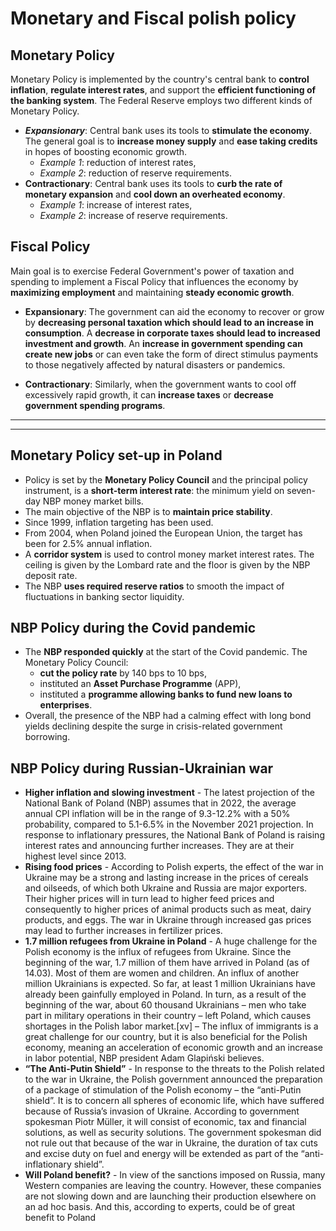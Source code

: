 # Monetary and Fiscal polish policy

## Monetary Policy

Monetary Policy is implemented by the country's central bank to **control inflation**, **regulate interest rates**, and support the **efficient functioning of the banking system**. The Federal Reserve employs two different kinds of Monetary Policy.

- **_Expansionary_**: Central bank uses its tools to **stimulate the economy**. The general goal is to **increase money supply** and **ease taking credits** in hopes of boosting economic growth. 
  - _Example 1_: reduction of interest rates,
  - _Example 2_: reduction of reserve requirements.
- **Contractionary**: Central bank uses its tools to **curb the rate of monetary expansion** and **cool down an overheated economy**.
  - _Example 1_: increase of interest rates,
  - _Example 2_: increase of reserve requirements.

## Fiscal Policy

Main goal is to exercise Federal Government's power of taxation and spending to implement a Fiscal Policy that influences the economy by **maximizing employment** and maintaining **steady economic growth**.

- **Expansionary**: The government can aid the economy to recover or grow by **decreasing personal taxation which should lead to an increase in consumption**. A **decrease in corporate taxes should lead to increased investment and growth**. An **increase in government spending can create new jobs** or can even take the form of direct stimulus payments to those negatively affected by natural disasters or pandemics.

- **Contractionary**: Similarly, when the government wants to cool off excessively rapid growth, it can **increase taxes** or **decrease government spending programs**.

---
---

## Monetary Policy set-up in Poland
- Policy is set by the **Monetary Policy Council** and the principal policy instrument, is a **short-term interest rate**: the minimum yield on seven-day NBP money market bills.
- The main objective of the NBP is to **maintain price stability**.
- Since 1999, inflation targeting has been used. 
- From 2004, when Poland joined the European Union, the target has been for 2.5% annual inflation.
- A **corridor system** is used to control money market interest rates. The ceiling is given by the Lombard rate and the floor is given by the NBP deposit rate. 
- The NBP **uses required reserve ratios** to smooth the impact of fluctuations in banking sector liquidity.

 ## NBP Policy during the Covid pandemic
 - The **NBP responded quickly** at the start of the Covid pandemic. The Monetary Policy Council:
   -  **cut the policy rate** by 140 bps to 10 bps,
   -  instituted an **Asset Purchase Programme** (APP),
   -  instituted a **programme allowing banks to fund new loans to enterprises**. 
- Overall, the presence of the NBP had a calming effect with long bond yields declining despite the surge in crisis-related government borrowing.

## NBP Policy during Russian-Ukrainian war
- **Higher inflation and slowing investment** - The latest projection of the National Bank of Poland (NBP) assumes that in 2022, the average annual CPI inflation will be in the range of 9.3-12.2% with a 50% probability, compared to 5.1-6.5% in the November 2021 projection. In response to inflationary pressures, the National Bank of Poland is raising interest rates and announcing further increases. They are at their highest level since 2013. 
- **Rising food prices** - According to Polish experts, the effect of the war in Ukraine may be a strong and lasting increase in the prices of cereals and oilseeds, of which both Ukraine and Russia are major exporters. Their higher prices will in turn lead to higher feed prices and consequently to higher prices of animal products such as meat, dairy products, and eggs. The war in Ukraine through increased gas prices may lead to further increases in fertilizer prices.
- **1.7 million refugees from Ukraine in Poland** - A huge challenge for the Polish economy is the influx of refugees from Ukraine. Since the beginning of the war, 1.7 million of them have arrived in Poland (as of 14.03). Most of them are women and children.  An influx of another million Ukrainians is expected. So far, at least 1 million Ukrainians have already been gainfully employed in Poland. In turn, as a result of the beginning of the war, about 60 thousand Ukrainians – men who take part in military operations in their country – left Poland, which causes shortages in the Polish labor market.[xv]  – The influx of immigrants is a great challenge for our country, but it is also beneficial for the Polish economy, meaning an acceleration of economic growth and an increase in labor potential, NBP president Adam Glapiński believes.
- **“The Anti-Putin Shield”** - In response to the threats to the Polish related to the war in Ukraine, the Polish government announced the preparation of a package of stimulation of the Polish economy – the “anti-Putin shield”. It is to concern all spheres of economic life, which have suffered because of Russia’s invasion of Ukraine. According to government spokesman Piotr Müller, it will consist of economic, tax and financial solutions, as well as security solutions.  The government spokesman did not rule out that because of the war in Ukraine, the duration of tax cuts and excise duty on fuel and energy will be extended as part of the “anti-inflationary shield”.
- **Will Poland benefit?** - In view of the sanctions imposed on Russia, many Western companies are leaving the country. However, these companies are not slowing down and are launching their production elsewhere on an ad hoc basis. And this, according to experts, could be of great benefit to Poland